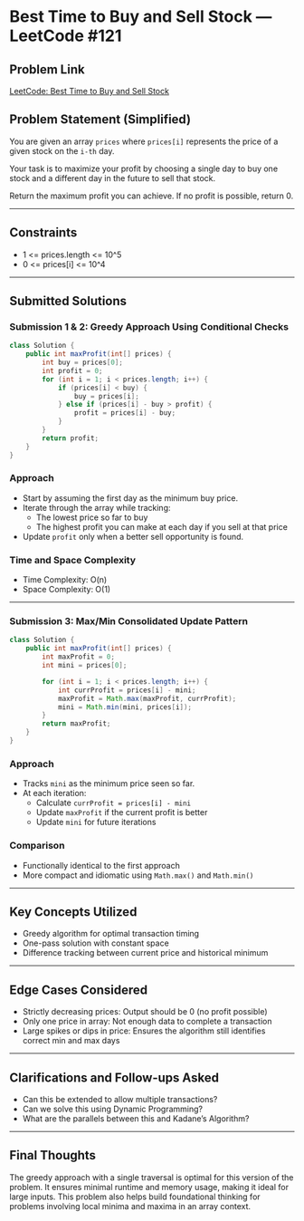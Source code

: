 # Best Time to Buy and Sell Stock — LeetCode #121

## Problem Link
[LeetCode: Best Time to Buy and Sell Stock](https://leetcode.com/problems/best-time-to-buy-and-sell-stock/)

## Problem Statement (Simplified)
You are given an array `prices` where `prices[i]` represents the price of a given stock on the `i-th` day.

Your task is to maximize your profit by choosing a single day to buy one stock and a different day in the future to sell that stock.

Return the maximum profit you can achieve. If no profit is possible, return 0.

---

## Constraints
- 1 <= prices.length <= 10^5
- 0 <= prices[i] <= 10^4

---

## Submitted Solutions

### Submission 1 & 2: Greedy Approach Using Conditional Checks

```java
class Solution {
    public int maxProfit(int[] prices) {
        int buy = prices[0];
        int profit = 0;
        for (int i = 1; i < prices.length; i++) {
            if (prices[i] < buy) {
                buy = prices[i];
            } else if (prices[i] - buy > profit) {
                profit = prices[i] - buy;
            }
        }
        return profit;
    }
}
```

### Approach
- Start by assuming the first day as the minimum buy price.
- Iterate through the array while tracking:
  - The lowest price so far to buy
  - The highest profit you can make at each day if you sell at that price
- Update `profit` only when a better sell opportunity is found.

### Time and Space Complexity
- Time Complexity: O(n)
- Space Complexity: O(1)

---

### Submission 3: Max/Min Consolidated Update Pattern

```java
class Solution {
    public int maxProfit(int[] prices) {
        int maxProfit = 0;
        int mini = prices[0];

        for (int i = 1; i < prices.length; i++) {
            int currProfit = prices[i] - mini;
            maxProfit = Math.max(maxProfit, currProfit);
            mini = Math.min(mini, prices[i]);
        }
        return maxProfit;
    }
}
```

### Approach
- Tracks `mini` as the minimum price seen so far.
- At each iteration:
  - Calculate `currProfit = prices[i] - mini`
  - Update `maxProfit` if the current profit is better
  - Update `mini` for future iterations

### Comparison
- Functionally identical to the first approach
- More compact and idiomatic using `Math.max()` and `Math.min()`

---

## Key Concepts Utilized
- Greedy algorithm for optimal transaction timing
- One-pass solution with constant space
- Difference tracking between current price and historical minimum

---

## Edge Cases Considered
- Strictly decreasing prices: Output should be 0 (no profit possible)
- Only one price in array: Not enough data to complete a transaction
- Large spikes or dips in price: Ensures the algorithm still identifies correct min and max days

---

## Clarifications and Follow-ups Asked
- Can this be extended to allow multiple transactions?
- Can we solve this using Dynamic Programming?
- What are the parallels between this and Kadane’s Algorithm?

---

## Final Thoughts
The greedy approach with a single traversal is optimal for this version of the problem. It ensures minimal runtime and memory usage, making it ideal for large inputs. This problem also helps build foundational thinking for problems involving local minima and maxima in an array context.
